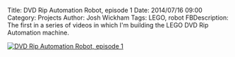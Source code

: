 ﻿Title: DVD Rip Automation Robot, episode 1
Date: 2014/07/16 09:00
Category: Projects
Author: Josh Wickham
Tags: LEGO, robot
FBDescription: The first in a series of videos in which I'm building the LEGO DVD Rip Automation machine.

[![DVD Rip Automation Robot, episode 1](http://img.youtube.com/vi/KK1wLs9KumQ/0.jpg)](http://www.youtube.com/watch?v=KK1wLs9KumQ)